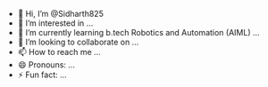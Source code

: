 - 👋 Hi, I’m @Sidharth825
- 👀 I’m interested in ...
- 🌱 I’m currently learning b.tech Robotics and Automation (AIML) ...
- 💞️ I’m looking to collaborate on ...
- 📫 How to reach me ...
- 😄 Pronouns: ...
- ⚡ Fun fact: ...

<!---
Sidharth825/Sidharth825 is a ✨ special ✨ repository because its `README.md` (this file) appears on your GitHub profile.
You can click the Preview link to take a look at your changes.
--->
